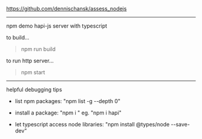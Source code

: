 https://github.com/dennischansk/assess_nodejs

---
npm demo hapi-js server with typescript

to build...
> npm run build

to run http server...
> npm start



---
helpful debugging tips

* list npm packages: "npm list -g --depth 0"

* install a package: "npm i <pkg>"
  eg. "npm i hapi"

* let typescript access node libraries: "npm install @types/node --save-dev"


